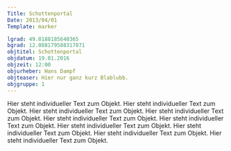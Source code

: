 ```yaml
---
Title: Schottenportal
Date: 2013/04/01
Template: marker

lgrad: 49.0188185640365
bgrad: 12.088179588317871
objtitel: Schottenportal
objdatum: 19.01.2016
objzeit: 12:00
objurheber: Hans Dampf
objteaser: Hier nur ganz kurz Blablubb.
objgruppe: 1
---
```



Hier steht individueller Text zum Objekt. Hier steht individueller Text zum Objekt. Hier steht individueller Text zum Objekt. Hier steht individueller Text zum Objekt. Hier steht individueller Text zum Objekt. Hier steht individueller Text zum Objekt. Hier steht individueller Text zum Objekt. Hier steht individueller Text zum Objekt. Hier steht individueller Text zum Objekt. Hier steht individueller Text zum Objekt.
